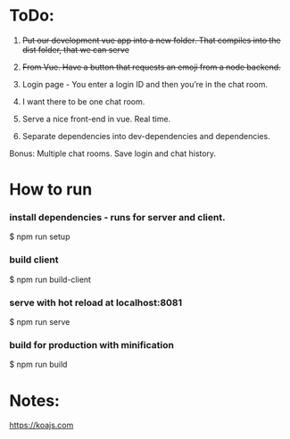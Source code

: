 ToDo:
=====

1. ~~Put our development vue app into a new folder. That compiles into the dist folder, that we can serve~~

2. ~~From Vue. Have a button that requests an emoji from a node backend.~~

3. Login page - You enter a login ID and then you’re in the chat room.

4. I want there to be one chat room.

5. Serve a nice front-end in vue. Real time.

6. Separate dependencies into dev-dependencies and dependencies.


Bonus:
Multiple chat rooms.
Save login and chat history.


How to run
==========

### install dependencies - runs for server and client.
$ npm run setup

### build client
$ npm run build-client

### serve with hot reload at localhost:8081
$ npm run serve

### build for production with minification
$ npm run build


# Notes:

https://koajs.com
